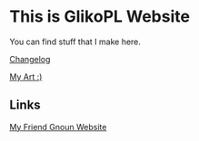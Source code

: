 # This is GlikoPL Website

You can find stuff that I make here.

[Changelog](./changelog.md)

[My Art :)](./art.md)

## Links

[My Friend Gnoun Website](https://gnoun.net/)
